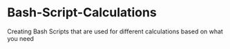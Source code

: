 # Bash-Script-Calculations
Creating Bash Scripts that are used for different calculations based on what you need
